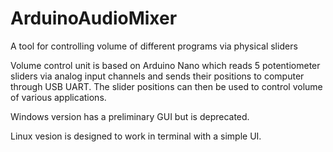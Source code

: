 # ArduinoAudioMixer
A  tool for controlling volume of different programs via physical sliders

Volume control unit is based on Arduino Nano which reads 5 potentiometer sliders via analog input channels and sends their positions to computer through USB UART. The slider positions can then be used to control volume of various applications.

Windows version has a preliminary GUI but is deprecated.

Linux vesion is designed to work in terminal with a simple UI.
